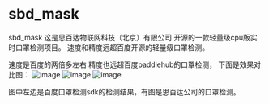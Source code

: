 # sbd_mask
sbd_mask
这是思百达物联网科技（北京）有限公司 开源的一款轻量级cpu版实时口罩检测项目。
速度和精度远超百度开源的轻量级口罩检测。

 速度是百度的两倍多左右
 精度也远超百度paddlehub的口罩检测，
 下面是效果对比图：
 ![image](https://github.com/sbdcv/sbd_mask/tree/master/images/1.jpg)
 ![image](https://github.com/sbdcv/sbd_mask/tree/master/images/1582530011.png)
 ![image](https://github.com/sbdcv/sbd_mask/tree/master/images/1582529835.png)

图中左边是百度口罩检测sdk的检测结果，有图是思百达公司的口罩检测。
